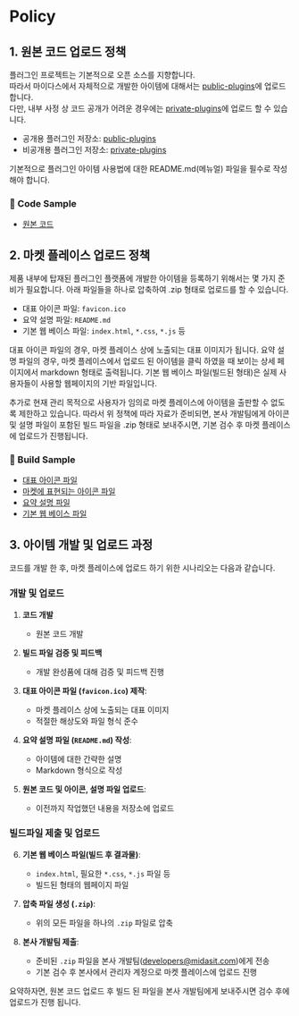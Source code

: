 # Policy

## 1. 원본 코드 업로드 정책

플러그인 프로젝트는 기본적으로 오픈 소스를 지향합니다.  
따라서 마이다스에서 자체적으로 개발한 아이템에 대해서는 [public-plugins](https://github.com/midasit-dev/plugins)에 업로드 합니다.  
다만, 내부 사정 상 코드 공개가 어려운 경우에는 [private-plugins](https://github.com/MIDASIT-Co-Ltd/plugins)에 업로드 할 수 있습니다.

- 공개용 플러그인 저장소: [public-plugins](https://github.com/midasit-dev/plugins)
- 비공개용 플러그인 저장소: [private-plugins](https://github.com/MIDASIT-Co-Ltd/plugins)

기본적으로 플러그인 아이템 사용법에 대한 README.md(메뉴얼) 파일을 필수로 작성해야 합니다.

### 🧪 Code Sample
- [원본 코드](./projects/seismic-hazard-map)

## 2. 마켓 플레이스 업로드 정책

제품 내부에 탑재된 플러그인 플랫폼에 개발한 아이템을 등록하기 위해서는 몇 가지 준비가 필요합니다. 아래 파일들을 하나로 압축하여 .zip 형태로 업로드를 할 수 있습니다.

- 대표 아이콘 파일: `favicon.ico`
- 요약 설명 파일: `README.md`
- 기본 웹 베이스 파일: `index.html`, `*.css`, `*.js` 등

대표 아이콘 파일의 경우, 마켓 플레이스 상에 노출되는 대표 이미지가 됩니다. 요약 설명 파일의 경우, 마켓 플레이스에서 업로드 된 아이템을 클릭 하였을 때 보이는 상세 페이지에서 markdown 형태로 출력됩니다. 기본 웹 베이스 파일(빌드된 형태)은 실제 사용자들이 사용할 웹페이지의 기반 파일입니다.

추가로 현재 관리 목적으로 사용자가 임의로 마켓 플레이스에 아이템을 출판할 수 없도록 제한하고 있습니다. 따라서 위 정책에 따라 자료가 준비되면, 본사 개발팀에게 아이콘 및 설명 파일이 포함된 빌드 파일을 .zip 형태로 보내주시면, 기본 검수 후 마켓 플레이스에 업로드가 진행됩니다.

### 🧪 Build Sample
- [대표 아이콘 파일](./docs/seismic-hazard-map/favicon.ico)
- [마켓에 표현되는 아이콘 파일](./docs/seismic-hazard-map/icon.svg)
- [요약 설명 파일](./docs/seismic-hazard-map/readme.md)
- [기본 웹 베이스 파일](./docs/seismic-hazard-map/)

## 3. 아이템 개발 및 업로드 과정

코드를 개발 한 후, 마켓 플레이스에 업로드 하기 위한 시나리오는 다음과 같습니다.

### 개발 및 업로드

1. **코드 개발**
	- 원본 코드 개발

2. **빌드 파일 검증 및 피드백**
	- 개발 완성품에 대해 검증 및 피드백 진행

3. **대표 아이콘 파일 (`favicon.ico`) 제작**:
   - 마켓 플레이스 상에 노출되는 대표 이미지
   - 적절한 해상도와 파일 형식 준수

4. **요약 설명 파일 (`README.md`) 작성**:
   - 아이템에 대한 간략한 설명
   - Markdown 형식으로 작성

5. **원본 코드 및 아이콘, 설명 파일 업로드**:
	- 이전까지 작업했던 내용을 저장소에 업로드

### 빌드파일 제출 및 업로드

6. **기본 웹 베이스 파일(빌드 후 결과물)**:
   - `index.html`, 필요한 `*.css`, `*.js` 파일 등
   - 빌드된 형태의 웹페이지 파일

7. **압축 파일 생성 (`.zip`)**:
   - 위의 모든 파일을 하나의 `.zip` 파일로 압축

8. **본사 개발팀 제출**:
   - 준비된 `.zip` 파일을 본사 개발팀(developers@midasit.com)에게 전송
   - 기본 검수 후 본사에서 관리자 계정으로 마켓 플레이스에 업로드 진행

요약하자면,
원본 코드 업로드 후 빌드 된 파일을 본사 개발팀에게 보내주시면 검수 후에 업로드가 진행 됩니다.
